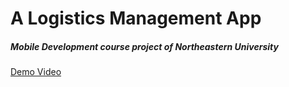 # A Logistics Management App

##### Mobile Development course project of Northeastern University

[Demo Video]("https://www.youtube.com/watch?v=QCl2RwNtlI0")


